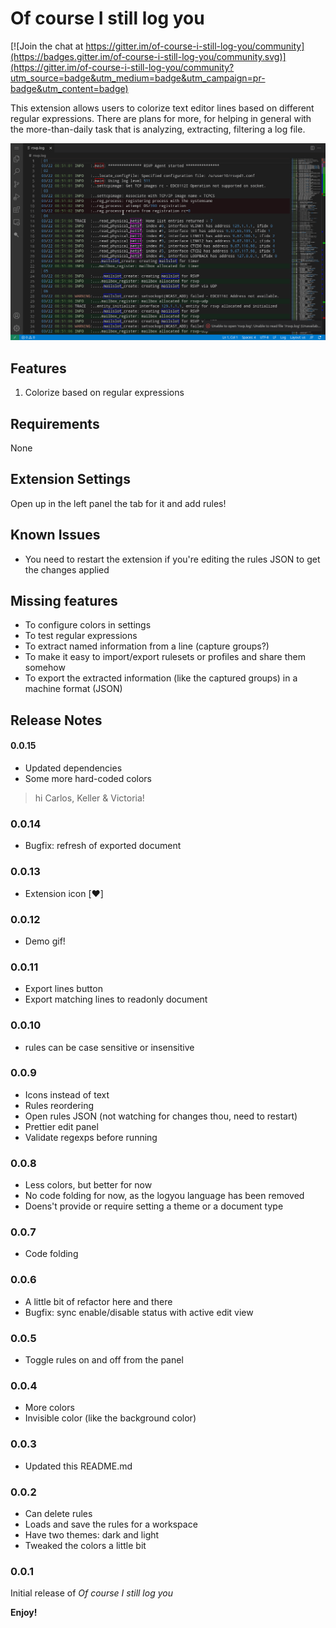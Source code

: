 # Of course I still log you

[![Join the chat at https://gitter.im/of-course-i-still-log-you/community](https://badges.gitter.im/of-course-i-still-log-you/community.svg)](https://gitter.im/of-course-i-still-log-you/community?utm_source=badge&utm_medium=badge&utm_campaign=pr-badge&utm_content=badge)

This extension allows users to colorize text editor lines based on different regular expressions. There are plans for more, for helping in general with the more-than-daily task that is analyzing, extracting, filtering a log file.

![Demo](https://github.com/eazel7/of-course-i-still-log-you/blob/master/demo.gif?raw=true)

## Features

1. Colorize based on regular expressions

## Requirements

None

## Extension Settings

Open up in the left panel the tab for it and add rules!

## Known Issues

- You need to restart the extension if you're editing the rules JSON to get the changes applied

## Missing features

- To configure colors in settings
- To test regular expressions
- To extract named information from a line (capture groups?)
- To make it easy to import/export rulesets or profiles and share them somehow
- To export the extracted information (like the captured groups) in a machine format (JSON)

## Release Notes

#### 0.0.15

- Updated dependencies
- Some more hard-coded colors

> hi Carlos, Keller & Victoria!

### 0.0.14

- Bugfix: refresh of exported document

### 0.0.13

- Extension icon [❤️]

### 0.0.12

- Demo gif!

### 0.0.11

- Export lines button
- Export matching lines to readonly document

### 0.0.10

- rules can be case sensitive or insensitive

### 0.0.9

- Icons instead of text
- Rules reordering
- Open rules JSON (not watching for changes thou, need to restart)
- Prettier edit panel
- Validate regexps before running

### 0.0.8

- Less colors, but better for now
- No code folding for now, as the logyou language has been removed
- Doens't provide or require setting a theme or a document type

### 0.0.7

- Code folding

### 0.0.6

- A little bit of refactor here and there
- Bugfix: sync enable/disable status with active edit view

### 0.0.5

- Toggle rules on and off from the panel

### 0.0.4

- More colors 
- Invisible color (like the background color)

### 0.0.3

- Updated this README.md

### 0.0.2

- Can delete rules
- Loads and save the rules for a workspace
- Have two themes: dark and light
- Tweaked the colors a little bit

### 0.0.1

Initial release of *Of course I still log you*

**Enjoy!**
